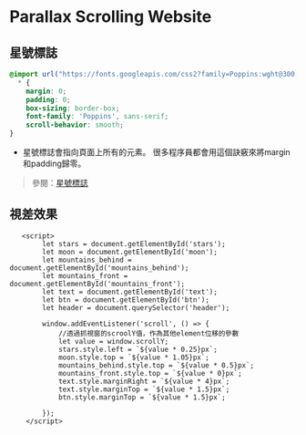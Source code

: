 # Parallax Scrolling Website

## **星號標誌**
```CSS
@import url("https://fonts.googleapis.com/css2?family=Poppins:wght@300,400,500,600,700,800,900&display=swap");
  * {
    margin: 0;
    padding: 0;
    box-sizing: border-box;
    font-family: 'Poppins', sans-serif;
    scroll-behavior: smooth;
}
```
* 星號標誌會指向頁面上所有的元素。 很多程序員都會用這個訣竅來將margin和padding歸零。
>參閱：[星號標誌](https://code.tutsplus.com/zh-hant/tutorials/the-30-css-selectors-you-must-memorize--net-16048)

## **視差效果**
```Javacript
   <script>
        let stars = document.getElementById('stars');
        let moon = document.getElementById('moon');
        let mountains_behind = document.getElementById('mountains_behind');
        let mountains_front = document.getElementById('mountains_front');
        let text = document.getElementById('text');
        let btn = document.getElementById('btn');
        let header = document.querySelector('header');

        window.addEventListener('scroll', () => {
            //透過抓視窗的scroolY值，作為其他element位移的參數
            let value = window.scrollY;
            stars.style.left = `${value * 0.25}px`;
            moon.style.top = `${value * 1.05}px`;
            mountains_behind.style.top = `${value * 0.5}px`;
            mountains_front.style.top = `${value * 0}px`;
            text.style.marginRight = `${value * 4}px`;
            text.style.marginTop = `${value * 1.5}px`;
            btn.style.marginTop = `${value * 1.5}px`;

        });
    </script>
```



